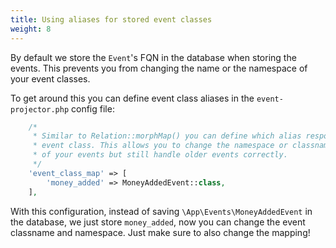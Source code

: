 ```yaml
---
title: Using aliases for stored event classes
weight: 8
---
```


By default we store the `Event`'s FQN in the database when storing the events. This prevents you from changing the name or the namespace of your event classes.

To get around this you can define event class aliases in the `event-projector.php` config file:

```php
    /*
     * Similar to Relation::morphMap() you can define which alias responds to which
     * event class. This allows you to change the namespace or classnames
     * of your events but still handle older events correctly.
     */
    'event_class_map' => [
        'money_added' => MoneyAddedEvent::class,
    ],
```

With this configuration, instead of saving `\App\Events\MoneyAddedEvent` in the database, we just store `money_added`, now you can change the event classname and namespace. Just make sure to also change the mapping!

